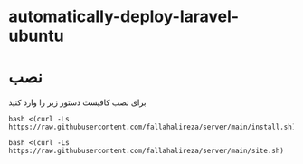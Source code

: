 # automatically-deploy-laravel-ubuntu

# نصب
برای نصب کافیست دستور زیر را وارد کنید<br>

```
bash <(curl -Ls https://raw.githubusercontent.com/fallahalireza/server/main/install.sh)
```
```
bash <(curl -Ls https://raw.githubusercontent.com/fallahalireza/server/main/site.sh)
```
